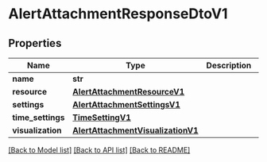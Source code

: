 # AlertAttachmentResponseDtoV1

## Properties
Name | Type | Description | Notes
------------ | ------------- | ------------- | -------------
**name** | **str** |  | 
**resource** | [**AlertAttachmentResourceV1**](AlertAttachmentResourceV1.md) |  | [optional] 
**settings** | [**AlertAttachmentSettingsV1**](AlertAttachmentSettingsV1.md) |  | [optional] 
**time_settings** | [**TimeSettingV1**](TimeSettingV1.md) |  | [optional] 
**visualization** | [**AlertAttachmentVisualizationV1**](AlertAttachmentVisualizationV1.md) |  | [optional] 

[[Back to Model list]](../README.md#documentation-for-models) [[Back to API list]](../README.md#documentation-for-api-endpoints) [[Back to README]](../README.md)


